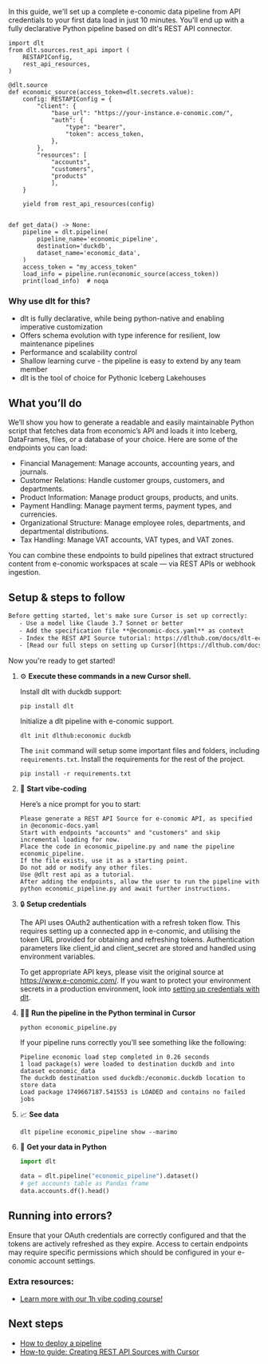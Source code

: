 In this guide, we'll set up a complete e-conomic data pipeline from API credentials to your first data load in just 10 minutes. You'll end up with a fully declarative Python pipeline based on dlt's REST API connector.

```python-outcome
import dlt
from dlt.sources.rest_api import (
    RESTAPIConfig,
    rest_api_resources,
)

@dlt.source
def economic_source(access_token=dlt.secrets.value):
    config: RESTAPIConfig = {
        "client": {
            "base_url": "https://your-instance.e-conomic.com/",
            "auth": {
                "type": "bearer",
                "token": access_token,
            },
        },
        "resources": [
            "accounts",
            "customers",
            "products"
            ],
    }

    yield from rest_api_resources(config)


def get_data() -> None:
    pipeline = dlt.pipeline(
        pipeline_name='economic_pipeline',
        destination='duckdb',
        dataset_name='economic_data', 
    )
    access_token = "my_access_token"
    load_info = pipeline.run(economic_source(access_token))
    print(load_info)  # noqa
```

### Why use dlt for this?

- dlt is fully declarative, while being python-native and enabling imperative customization
- Offers schema evolution with type inference for resilient, low maintenance pipelines
- Performance and scalability control
- Shallow learning curve - the pipeline is easy to extend by any team member
- dlt is the tool of choice for Pythonic Iceberg Lakehouses

## What you’ll do

We’ll show you how to generate a readable and easily maintainable Python script that fetches data from economic’s API and loads it into Iceberg, DataFrames, files, or a database of your choice. Here are some of the endpoints you can load:

- Financial Management: Manage accounts, accounting years, and journals.
- Customer Relations: Handle customer groups, customers, and departments.
- Product Information: Manage product groups, products, and units.
- Payment Handling: Manage payment terms, payment types, and currencies.
- Organizational Structure: Manage employee roles, departments, and departmental distributions.
- Tax Handling: Manage VAT accounts, VAT types, and VAT zones.

You can combine these endpoints to build pipelines that extract structured content from e-conomic workspaces at scale — via REST APIs or webhook ingestion.

## Setup & steps to follow

```default
Before getting started, let's make sure Cursor is set up correctly:
   - Use a model like Claude 3.7 Sonnet or better
   - Add the specification file **@economic-docs.yaml** as context
   - Index the REST API Source tutorial: https://dlthub.com/docs/dlt-ecosystem/verified-sources/rest_api/ and add it to context as **@dlt rest api**
   - [Read our full steps on setting up Cursor](https://dlthub.com/docs/dlt-ecosystem/llm-tooling/cursor-restapi#23-configuring-cursor-with-documentation)
```

Now you're ready to get started! 

1. ⚙️ **Execute these commands in a new Cursor shell.**
    
    Install dlt with duckdb support:
    ```shell
    pip install dlt
    ```

    Initialize a dlt pipeline with e-conomic support.
    ```shell
    dlt init dlthub:economic duckdb
    ```

    The `init` command will setup some important files and folders, including `requirements.txt`. Install the requirements for the rest of the project.
    ```shell
    pip install -r requirements.txt
    ```
    
2. 🤠 **Start vibe-coding**
    
    Here’s a nice prompt for you to start: 
    
    ```prompt
    Please generate a REST API Source for e-conomic API, as specified in @economic-docs.yaml 
    Start with endpoints "accounts" and "customers" and skip incremental loading for now. 
    Place the code in economic_pipeline.py and name the pipeline economic_pipeline. 
    If the file exists, use it as a starting point. 
    Do not add or modify any other files. 
    Use @dlt rest api as a tutorial. 
    After adding the endpoints, allow the user to run the pipeline with python economic_pipeline.py and await further instructions.
    ```

    
3. 🔒 **Setup credentials** 
    
    The API uses OAuth2 authentication with a refresh token flow. This requires setting up a connected app in e-conomic, and utilising the token URL provided for obtaining and refreshing tokens. Authentication parameters like client_id and client_secret are stored and handled using environment variables.
    
    To get appropriate API keys, please visit the original source at https://www.e-conomic.com/.
    If you want to protect your environment secrets in a production environment, look into [setting up credentials with dlt](https://dlthub.com/docs/walkthroughs/add_credentials).
    
4. 🏃‍♀️ **Run the pipeline in the Python terminal in Cursor**
    
    ```shell
    python economic_pipeline.py
    ```
    
    If your pipeline runs correctly you’ll see something like the following:
    
    ```shell
    Pipeline economic load step completed in 0.26 seconds
    1 load package(s) were loaded to destination duckdb and into dataset economic_data
    The duckdb destination used duckdb:/economic.duckdb location to store data
    Load package 1749667187.541553 is LOADED and contains no failed jobs
    ```
    
5. 📈 **See data**
    
    ```shell
    dlt pipeline economic_pipeline show --marimo
    ```
    
6. 🐍 **Get your data in Python**
    
    ```python
    import dlt

   data = dlt.pipeline("economic_pipeline").dataset()
   # get accounts table as Pandas frame
   data.accounts.df().head()
    ```

## Running into errors?

Ensure that your OAuth credentials are correctly configured and that the tokens are actively refreshed as they expire. Access to certain endpoints may require specific permissions which should be configured in your e-conomic account settings.

### Extra resources:

- [Learn more with our 1h vibe coding course!](https://www.youtube.com/watch?v=GGid70rnJuM)

## Next steps

- [How to deploy a pipeline](https://dlthub.com/docs/walkthroughs/deploy-a-pipeline)
- [How-to guide: Creating REST API Sources with Cursor](https://dlthub.com/docs/dlt-ecosystem/llm-tooling/cursor-restapi)